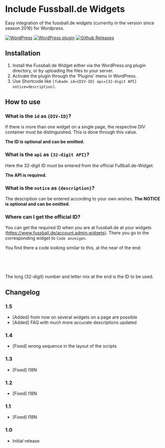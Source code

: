 # Include Fussball.de Widgets

Easy integration of the fussball.de widgets (currently in the version since season 2016) for Wordpress.

[![WordPress](https://img.shields.io/wordpress/v/include-fussball-de-widgets.svg?style=flat-square)](https://de.wordpress.org/plugins/include-fussball-de-widgets)
[![WordPress plugin](https://img.shields.io/wordpress/plugin/v/include-fussball-de-widgets.svg?style=flat-square)](https://de.wordpress.org/plugins/include-fussball-de-widgets)
[![Github Releases](https://img.shields.io/github/release/mheob/include-fussball-de-widgets.svg?style=flat-square)](https://github.com/mheob/include-fussball-de-widgets/releases)

## Installation
1. Install the Fussball.de Widget either via the WordPress.org plugin directory, or by uploading the files to your server.
1. Activate the plugin through the 'Plugins' menu in WordPress.
1. Use Shortcode like `[fubade id={DIV-ID} api={32-digit API} notice=description]`.

## How to use
### What is the `id` as `{DIV-ID}`?
If there is more than one widget on a single page, the respective DIV container must be distinguished. This is done through this value.

**The ID is optional and can be omitted.**

### What is the `api` as `{32-digit API}`?
Here the 32-digit ID must be entered from the official Fußball.de-Widget.

**The API is required.**

### What is the `notice` as `{description}`?
The description can be entered according to your own wishes.
**The NOTICE is optional and can be omitted.**

### Where can I get the official ID?
You can get the required ID when you are at fussball.de at your widgets (<https://www.fussball.de/account.admin.widgets>). There you go to the corresponding widget to `Code anzeigen`.

You find there a code looking similar to this, at the near of the end:

<pre>
<div id="widget1"></div>
<script type="text/javascript">
	new fussballdeWidgetAPI().showWidget('widget1', '020EXXXXXG000000VS54XXXXXSGIXXME');
</script>
</pre>

The long (32-digit) number and letter mix at the end is the ID to be used.

## Changelog
### 1.5
* [Added] from now on several widgets on a page are possible
* [Added] FAQ with much more accurate descriptions updated

### 1.4
* [Fixed] wrong sequence in the layout of the scripts

### 1.3
* [Fixed] I18N

### 1.2
* [Fixed] I18N

### 1.1
* [Fixed] I18N

### 1.0
* Initial release
